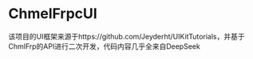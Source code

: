 # ChmelFrpcUI
该项目的UI框架来源于https://github.com/Jeyderht/UIKitTutorials，并基于ChmlFrp的API进行二次开发，代码内容几乎全来自DeepSeek
